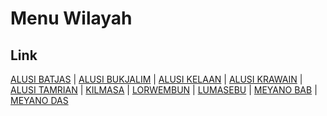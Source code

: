# Menu Wilayah

## Link

[ALUSI BATJAS](https://github.com/gigit-pemilu/pemilu-2024-81-maluku/tree/main/pilpres/hitung-suara/sub/81-maluku/sub/03-kepulauan-tanimbar/sub/08-kormomolin/sub/2008-alusi-batjas)
 | 
[ALUSI BUKJALIM](https://github.com/gigit-pemilu/pemilu-2024-81-maluku/tree/main/pilpres/hitung-suara/sub/81-maluku/sub/03-kepulauan-tanimbar/sub/08-kormomolin/sub/2006-alusi-bukjalim)
 | 
[ALUSI KELAAN](https://github.com/gigit-pemilu/pemilu-2024-81-maluku/tree/main/pilpres/hitung-suara/sub/81-maluku/sub/03-kepulauan-tanimbar/sub/08-kormomolin/sub/2005-alusi-kelaan)
 | 
[ALUSI KRAWAIN](https://github.com/gigit-pemilu/pemilu-2024-81-maluku/tree/main/pilpres/hitung-suara/sub/81-maluku/sub/03-kepulauan-tanimbar/sub/08-kormomolin/sub/2004-alusi-krawain)
 | 
[ALUSI TAMRIAN](https://github.com/gigit-pemilu/pemilu-2024-81-maluku/tree/main/pilpres/hitung-suara/sub/81-maluku/sub/03-kepulauan-tanimbar/sub/08-kormomolin/sub/2007-alusi-tamrian)
 | 
[KILMASA](https://github.com/gigit-pemilu/pemilu-2024-81-maluku/tree/main/pilpres/hitung-suara/sub/81-maluku/sub/03-kepulauan-tanimbar/sub/08-kormomolin/sub/2002-kilmasa)
 | 
[LORWEMBUN](https://github.com/gigit-pemilu/pemilu-2024-81-maluku/tree/main/pilpres/hitung-suara/sub/81-maluku/sub/03-kepulauan-tanimbar/sub/08-kormomolin/sub/2009-lorwembun)
 | 
[LUMASEBU](https://github.com/gigit-pemilu/pemilu-2024-81-maluku/tree/main/pilpres/hitung-suara/sub/81-maluku/sub/03-kepulauan-tanimbar/sub/08-kormomolin/sub/2001-lumasebu)
 | 
[MEYANO BAB](https://github.com/gigit-pemilu/pemilu-2024-81-maluku/tree/main/pilpres/hitung-suara/sub/81-maluku/sub/03-kepulauan-tanimbar/sub/08-kormomolin/sub/2003-meyano-bab)
 | 
[MEYANO DAS](https://github.com/gigit-pemilu/pemilu-2024-81-maluku/tree/main/pilpres/hitung-suara/sub/81-maluku/sub/03-kepulauan-tanimbar/sub/08-kormomolin/sub/2010-meyano-das)

